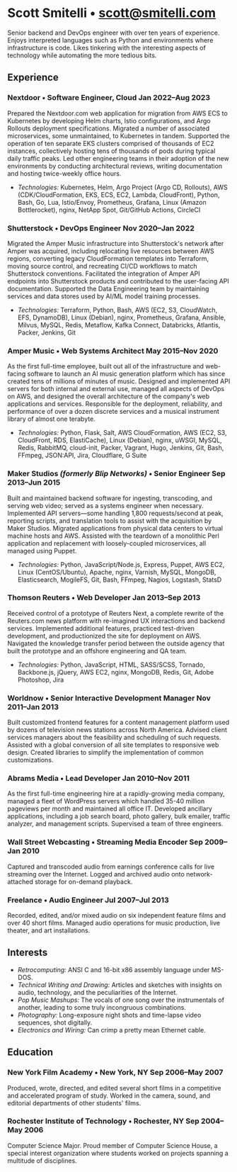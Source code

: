 # Scott Smitelli &bull; <scott@smitelli.com>

Senior backend and DevOps engineer with over ten years of experience. Enjoys interpreted languages such as Python and environments where infrastructure is code. Likes tinkering with the interesting aspects of technology while automating the more tedious bits.

## Experience

### Nextdoor &bull; Software Engineer<!-- 4 -->, Cloud <span class="date-range">Jan 2022&ndash;Aug 2023</span>

Prepared the Nextdoor.com web application for migration from AWS ECS to Kubernetes by developing Helm charts, Istio configurations, and Argo Rollouts deployment specifications. Migrated a number of associated microservices, some unmaintained, to Kubernetes in tandem. Supported the operation of ten separate EKS clusters comprised of thousands of EC2 instances, collectively hosting tens of thousands of pods during typical daily traffic peaks. Led other engineering teams in their adoption of the new environments by conducting architectural reviews, writing documentation and hosting twice-weekly office hours.

* _Technologies:_ Kubernetes, Helm, Argo Project (Argo CD, Rollouts), AWS (CDK/CloudFormation, EKS, ECS, EC2, Lambda, CloudFront), Python, Bash, Go, Lua, Istio/Envoy, Prometheus, Grafana, Linux (Amazon Bottlerocket), nginx, NetApp Spot, Git/GitHub Actions, CircleCI

### Shutterstock &bull; DevOps Engineer<!-- III --> <span class="date-range">Nov 2020&ndash;Jan 2022</span>

Migrated the Amper Music infrastructure into Shutterstock's network after Amper was acquired, including relocating live resources between AWS regions, converting legacy CloudFormation templates into Terraform, moving source control, and recreating CI/CD workflows to match Shutterstock conventions. Facilitated the integration of Amper API endpoints into Shutterstock products and contributed to the user-facing API documentation. Supported the Data Engineering team by maintaining services and data stores used by AI/ML model training processes.

* _Technologies:_ Terraform, Python, Bash, AWS (EC2, S3, CloudWatch, EFS, DynamoDB), Linux (Debian), nginx, Prometheus, Grafana, Ansible, Milvus, MySQL, Redis, Metaflow, Kafka Connect, Databricks, Atlantis, Packer, Jenkins, Git

### Amper Music &bull; Web Systems Architect <span class="date-range">May 2015&ndash;Nov 2020</span>

As the first full-time employee, built out all of the infrastructure and web-facing software to launch an AI music generation platform which has since created tens of millions of minutes of music. Designed and implemented API servers for both internal and external use, managed all aspects of DevOps on AWS, and designed the overall architecture of the company's web applications and services. Responsible for the deployment, reliability, and performance of over a dozen discrete services and a musical instrument library of almost one terabyte.

* _Technologies:_ Python, Flask, Salt, AWS CloudFormation, AWS (EC2, S3, CloudFront, RDS, ElastiCache), Linux (Debian), nginx, uWSGI, MySQL, Redis, RabbitMQ, cloud-init, Packer, Vagrant, Hugo, Jenkins, Git, Bash, FFmpeg, JSON:API, Jira, Cloudflare, G Suite

### Maker Studios _(formerly Blip Networks)_ &bull; Senior Engineer <span class="date-range">Sep 2013&ndash;Jun 2015</span>

Built and maintained backend software for ingesting, transcoding, and serving web video; served as a systems engineer when necessary. Implemented API servers&mdash;some handling 1,800 requests/second at peak, reporting scripts, and translation tools to assist with the acquisition by Maker Studios. Migrated applications from physical data centers to virtual machine hosts and AWS. Assisted with the teardown of a monolithic Perl application and replacement with loosely-coupled microservices, all managed using Puppet.

* _Technologies:_ Python, JavaScript/Node.js, Express, Puppet, AWS EC2, Linux (CentOS/Ubuntu), Apache, nginx, Varnish, MySQL, MongoDB, Elasticsearch, MogileFS, Git, Bash, FFmpeg, Nagios, Logstash, StatsD

### Thomson Reuters &bull; Web Developer <span class="date-range">Jan 2013&ndash;Sep 2013</span>

Received control of a prototype of Reuters Next, a complete rewrite of the Reuters.com news platform with re-imagined UX interactions and backend services. Implemented additional features, practiced test-driven development, and productionized the site for deployment on AWS. Navigated the knowledge transfer period between the outside agency that built the prototype and an offshore engineering and QA team.

* _Technologies:_ Python, JavaScript, HTML, SASS/SCSS, Tornado, Backbone.js, jQuery, AWS EC2, nginx, MongoDB, Redis, Git, Adobe Photoshop, Jira

### Worldnow &bull; Senior Interactive Development Manager <span class="date-range">Nov 2011&ndash;Jan 2013</span>

Built customized frontend features for a content management platform used by dozens of television news stations across North America. Advised client services managers about the feasibility and scheduling of such requests. Assisted with a global conversion of all site templates to responsive web design. Created libraries to simplify the implementation of common customizations.

### Abrams Media &bull; Lead Developer <span class="date-range">Jan 2010&ndash;Nov 2011</span>

As the first full-time engineering hire at a rapidly-growing media company, managed a fleet of WordPress servers which handled 35-40 million pageviews per month and maintained all office IT. Developed ancillary applications, including a job search board, photo gallery, bulk emailer, traffic analyzer, and management scripts. Supervised a team of three engineers.

### Wall Street Webcasting &bull; Streaming Media Encoder <span class="date-range">Sep 2009&ndash;Jan 2010</span>

Captured and transcoded audio from earnings conference calls for live streaming over the Internet. Logged and archived audio onto network-attached storage for on-demand playback.

### Freelance &bull; Audio Engineer <span class="date-range">Jul 2007&ndash;Jul 2013</span>

Recorded, edited, and/or mixed audio on six independent feature films and over 40 short films. Managed audio operations for music production, live theater, and art installations.

## Interests

* _Retrocomputing:_ ANSI C and 16-bit x86 assembly language under MS-DOS.
* _Technical Writing and Drawing:_ Articles and sketches with insights on audio, technology, and the peculiarities of the Internet.
* _Pop Music Mashups:_ The vocals of one song over the instrumentals of another, leading to some truly incongruous combinations.
* _Photography:_ Long-exposure night shots and time-lapse video sequences, shot digitally.
* _Electronics and Wiring:_ Can crimp a pretty mean Ethernet cable.

## Education

### New York Film Academy &bull; New York, NY <span class="date-range">Sep 2006&ndash;May 2007</span>

Produced, wrote, directed, and edited several short films in a competitive and accelerated program of study. Worked in the camera, sound, and editorial departments of other students' films.

### Rochester Institute of Technology &bull; Rochester, NY <span class="date-range">Sep 2004&ndash;May 2006</span>

Computer Science Major. Proud member of Computer Science House, a special interest organization where students worked on projects spanning a multitude of disciplines.
